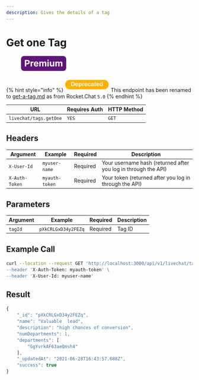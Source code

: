 ```yaml
---
description: Gives the details of a tag
---
```


# Get one Tag

<figure><img src="../../../../../../../.gitbook/assets/Premium.svg" alt=""><figcaption></figcaption></figure>

{% hint style="info" %}
<img src="../../../../../../../.gitbook/assets/Deprecated.png" alt="" data-size="line"> This endpoint has been renamed to [get-a-tag.md](get-a-tag.md "mention") as from Rocket.Chat `5.0`
{% endhint %}

| URL                    | Requires Auth | HTTP Method |
| ---------------------- | ------------- | ----------- |
| `livechat/tags.getOne` | `YES`         | `GET`       |

## Headers

| Argument       | Example        | Required | Description                                                    |
| -------------- | -------------- | -------- | -------------------------------------------------------------- |
| `X-User-Id`    | `myuser-name`  | Required | Your username hash (returned after you log in through the API) |
| `X-Auth-Token` | `myauth-token` | Required | Your token (returned after you log in through the API)         |

## Parameters

| Argument | Example             | Required | Description |
| -------- | ------------------- | -------- | ----------- |
| `tagId`  | `pXkCRLGxD34y2FEZq` | Required | Tag ID      |

## Example Call

```bash
curl --location --request GET 'http://localhost:3000/api/v1/livechat/tags.getOne?tagId=pXkCRLGxD34y2FEZq\
--header 'X-Auth-Token: myauth-token' \
--header 'X-User-Id: myuser-name'
```

## Result

```javascript
{
    "_id": "pXkCRLGxD34y2FEZq",
    "name": "Valuable  lead",
    "description": "high chances of conversion",
    "numDepartments": 1,
    "departments": [
        "GgYvrkAF63aeQmsh4"
    ],
    "_updatedAt": "2021-06-28T16:43:57.688Z",
    "success": true
}
```
